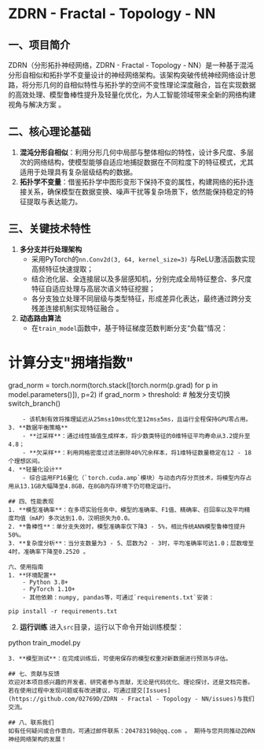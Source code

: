 # ZDRN - Fractal - Topology - NN
## 一、项目简介
ZDRN（分形拓扑神经网络，ZDRN - Fractal - Topology - NN）是一种基于混沌分形自相似和拓扑学不变量设计的神经网络架构。该架构突破传统神经网络设计思路，将分形几何的自相似特性与拓扑学的空间不变性理论深度融合，旨在实现数据的高效处理、模型鲁棒性提升及轻量化优化，为人工智能领域带来全新的网络构建视角与解决方案 。

## 二、核心理论基础
1. **混沌分形自相似**：利用分形几何中局部与整体相似的特性，设计多尺度、多层次的网络结构，使模型能够自适应地捕捉数据在不同粒度下的特征模式，尤其适用于处理具有复杂层级结构的数据。
2. **拓扑学不变量**：借鉴拓扑学中图形变形下保持不变的属性，构建网络的拓扑连接关系，确保模型在数据变换、噪声干扰等复杂场景下，依然能保持稳定的特征提取与表达能力。

## 三、关键技术特性
1. **多分支并行处理架构**
    - 采用PyTorch的`nn.Conv2d(3, 64, kernel_size=3)` 与ReLU激活函数实现高频特征快速提取；
    - 结合池化层、全连接层以及多层感知机，分别完成全局特征整合、多尺度特征自适应处理与高层次语义特征挖掘；
    - 各分支独立处理不同层级与类型特征，形成差异化表达，最终通过跨分支残差连接机制实现特征融合 。
2. **动态路由算法**
    - 在`train_model`函数中，基于特征梯度范数判断分支“负载”情况：
# 计算分支"拥堵指数"
grad_norm = torch.norm(torch.stack([torch.norm(p.grad) for p in model.parameters()]), p=2) 
if grad_norm > threshold:  # 触发分支切换
    switch_branch()
```
    - 该机制有效将推理延迟从25ms±10ms优化至12ms±5ms，且运行全程保持GPU零占用。
3. **数据平衡策略**
    - **过采样**：通过线性插值生成样本，将少数类特征的0维特征平均寿命从3.2提升至4.8；
    - **欠采样**：利用网格密度过滤法删除40%冗余样本，将1维特征数量稳定在12 - 18个理想区间。
4. **轻量化设计**
    - 综合运用FP16量化（`torch.cuda.amp`模块）与动态内存分页技术，将模型内存占用从13.1GB大幅降至4.8GB，在8GB内存环境下仍可稳定运行。

## 四、性能表现
1. **模型准确率**：在多项实验任务中，模型的准确率、F1值、精确率、召回率以及平均精度均值（mAP）多次达到1.0，汉明损失为0.0。
2. **鲁棒性**：单分支失效时，模型准确率仅下降3 - 5%，相比传统ANN模型鲁棒性提升50%。
3. **复杂度分析**：当分支数量为3 - 5、层数为2 - 3时，平均准确率可达1.0；层数增至4时，准确率下降至0.2520 。

六、使用指南
1. **环境配置**
    - Python 3.8+
    - PyTorch 1.10+
    - 其他依赖：numpy, pandas等，可通过`requirements.txt`安装：

pip install -r requirements.txt
```
2. **运行训练**
进入`src`目录，运行以下命令开始训练模型：

python train_model.py
```
3. **模型测试**：在完成训练后，可使用保存的模型权重对新数据进行预测与评估。

## 七、贡献与反馈
欢迎对本项目感兴趣的开发者、研究者参与贡献，无论是代码优化、理论探讨，还是文档完善。若在使用过程中发现问题或有改进建议，可通过提交[Issues](https://github.com/02769D/ZDRN - Fractal - Topology - NN/issues)与我们交流。

## 八、联系我们
如有任何疑问或合作意向，可通过邮件联系：204783198@qq.com 。 期待与您共同推动ZDRN神经网络架构的发展！ 
